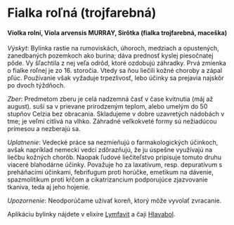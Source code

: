 Fialka roľná (trojfarebná)
==========================

#### Violka rolní, Viola arvensis MURRAY, Sirôtka (fialka trojfarebná, maceška)

*Výskyt*: Bylinka rastie na rumoviskách, úhoroch, medziach a opustených,
zanedbaných pozemkoch ako burina; dáva prednosť kyslej piesočnatej pôde. Vy
šľachtila z nej veľa odrôd, ktoré ozdobujú záhradky. Prvá zmienka o fialke
roľnej je zo 16. storočia. Vtedy sa ňou liečili kožné choroby a zápal pľúc.
Používanie však vyžaduje trpezlivosť, lebo účinky sa prejavia najskôr po dvoch
týždňoch.

*Zber*: Predmetom zberu je celá nadzemná časť v čase kvitnutia (máj až august).
suší sa v prievane prirodzeným teplom, alebo umelým do 50 stupňov Celzia bez
obracania. Skladujeme v dobre uzavretých nádobách v tme; je veľmi citlivá na
vlhko. Záhradné veľkokveté formy sú nežiadúcou prímesou a nezberajú sa.

*Uplatnenie*: Vedecké práce sa nezmieňujú o farmakologických účinkoch, avšak
napríklad nemeckí vedci zdôrazňujú, že ju úspešne využívajú na liečbu kožných
chorôb. Naopak ľudové liečiteľstvo pripisuje tomuto druhu viaceré blahodárne
účinky. Považuje ho za laxatívum, resp. depuratívum s preháňacími účinkami,
febrifugum proti horúčke, emetikum na dávenie, spazmolitikum proti kŕčom a
cikatrizancium podporujúce zjazvovanie tkaniva, teda aj jeho hojenie.

*Upozornenie*: Neodporúčame užívať koreň, ktorý môže vyvolať zvracanie.

Aplikáciu bylinky nájdete v elixíre [Lymfavit](/elixiry/lymfavit-elixir) a čaji
[Hlavabol](/sip/caje/hlavabol).


